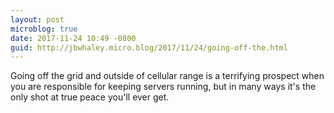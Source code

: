 ```yaml
---
layout: post
microblog: true
date: 2017-11-24 10:49 -0800
guid: http://jbwhaley.micro.blog/2017/11/24/going-off-the.html
---
```

Going off the grid and outside of cellular range is a terrifying prospect when you are responsible for keeping servers running, but in many ways it's the only shot at true peace you'll ever get.
